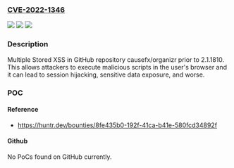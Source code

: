 ### [CVE-2022-1346](https://cve.mitre.org/cgi-bin/cvename.cgi?name=CVE-2022-1346)
![](https://img.shields.io/static/v1?label=Product&message=causefx%2Forganizr&color=blue)
![](https://img.shields.io/static/v1?label=Version&message=n%2Fa&color=blue)
![](https://img.shields.io/static/v1?label=Vulnerability&message=CWE-79%20Improper%20Neutralization%20of%20Input%20During%20Web%20Page%20Generation%20('Cross-site%20Scripting')&color=brighgreen)

### Description

Multiple Stored XSS in GitHub repository causefx/organizr prior to 2.1.1810. This allows attackers to execute malicious scripts in the user's browser and it can lead to session hijacking, sensitive data exposure, and worse.

### POC

#### Reference
- https://huntr.dev/bounties/8fe435b0-192f-41ca-b41e-580fcd34892f

#### Github
No PoCs found on GitHub currently.

